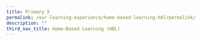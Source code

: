 ```yaml
---
title: Primary 5
permalink: /our-learning-experience/home-based-learning-hbl/permalink/
description: ""
third_nav_title: Home–Based Learning (HBL)
---
```

